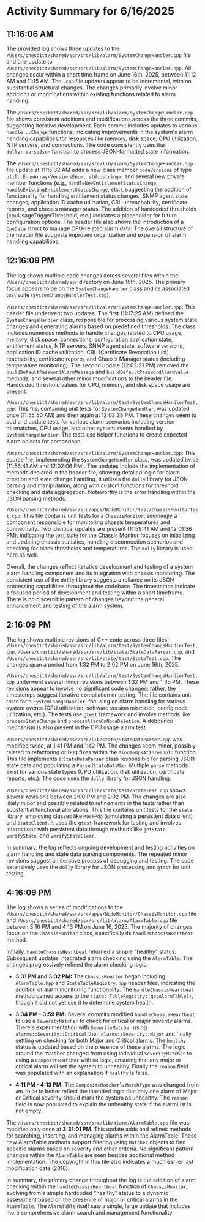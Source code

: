 # Activity Summary for 6/16/2025

## 11:16:06 AM
The provided log shows three updates to the `/Users/cnesbitt/shared/ssr/src/lib/alarm/SystemChangeHandler.cpp` file and one update to `/Users/cnesbitt/shared/ssr/src/lib/alarm/SystemChangeHandler.hpp`.  All changes occur within a short time frame on June 16th, 2025, between 11:12 AM and 11:15 AM.  The `.cpp` file updates appear to be incremental, with no substantial structural changes.  The changes primarily involve minor additions or modifications within existing functions related to alarm handling.

The `/Users/cnesbitt/shared/ssr/src/lib/alarm/SystemChangeHandler.cpp` file shows consistent additions and modifications across the three commits, suggesting iterative development. Each commit includes updates to various `handle...Change` functions,  indicating improvements in the system's alarm handling capabilities for resources like memory, disk space, CPU utilization, NTP servers, and connections.  The code consistently uses the `dolly::parseJson` function to process JSON-formatted state information.

The `/Users/cnesbitt/shared/ssr/src/lib/alarm/SystemChangeHandler.hpp` file update at 11:15:32 AM  adds a new class member `nodeVersions` of type `util::EnumArray<VersionsEnum, std::string>`, and several new private member functions (e.g., `handleNewEntitlementStatusChange`, `handleExistingEntitlementStatusChange`, etc.), suggesting the addition of functionality for handling entitlement status changes,  SNMP agent state changes, application ID cache utilization, CRL unreachability, certificate reports, and chassis manager status.  The addition of hardcoded thresholds (cpuUsageTriggerThreshold, etc.) indicates a placeholder for future configuration options.  The header file also shows the introduction of a `CpuData` struct to manage CPU-related alarm data.  The overall structure of the header file suggests improved organization and expansion of alarm handling capabilities.


## 12:16:09 PM
The log shows multiple code changes across several files within the `/Users/cnesbitt/shared/ssr` directory on June 16th, 2025.  The primary focus appears to be on the `SystemChangeHandler` class and its associated test suite (`SystemChangeHandlerTest.cpp`).

`/Users/cnesbitt/shared/ssr/src/lib/alarm/SystemChangeHandler.hpp`: This header file underwent two updates.  The first (11:17:25 AM) defined the `SystemChangeHandler` class, responsible for processing various system state changes and generating alarms based on predefined thresholds.  The class includes numerous methods to handle changes related to CPU usage, memory, disk space, connections, configuration application state, entitlement status, NTP servers, SNMP agent state, software versions, application ID cache utilization, CRL (Certificate Revocation List) reachability, certificate reports, and Chassis Manager status (including temperature monitoring).  The second update (12:02:21 PM) removed the `buildDefaultPasswordAlarmMessage` and `buildDefaultPasswordAlarmValue` methods, and  several other minor modifications to the header file.  Hardcoded threshold values for CPU, memory, and disk space usage are present.

`/Users/cnesbitt/shared/ssr/src/lib/alarm/test/SystemChangeHandlerTest.cpp`: This file, containing unit tests for `SystemChangeHandler`, was updated once (11:55:50 AM) and then again at 12:02:35 PM. These changes seem to add and update tests for various alarm scenarios including  version mismatches, CPU usage, and other system events handled by `SystemChangeHandler`.  The tests use helper functions to create expected alarm objects for comparison.

`/Users/cnesbitt/shared/ssr/src/lib/alarm/SystemChangeHandler.cpp`: This source file, implementing the `SystemChangeHandler` class, was updated twice (11:56:41 AM and 12:02:06 PM). The updates include the implementation of methods declared in the header file,  showing detailed logic for alarm creation and state change handling.  It utilizes the `dolly` library for JSON parsing and manipulation, along with custom functions for threshold checking and data aggregation. Noteworthy is the error handling within the JSON parsing methods.

`/Users/cnesbitt/shared/ssr/src/apps/NodeMonitor/test/ChassisMonitorTest.cpp`: This file contains unit tests for a `ChassisMonitor`, seemingly a component responsible for monitoring chassis temperatures and connectivity. Two identical updates are present (11:59:41 AM and 12:01:56 PM), indicating the test suite for the Chassis Monitor focuses on initializing and updating chassis statistics, handling disconnection scenarios and checking for blank thresholds and temperatures. The `dolly` library is used here as well.

Overall, the changes reflect iterative development and testing of a system alarm handling component and its integration with chassis monitoring.  The consistent use of the `dolly` library suggests a reliance on its JSON processing capabilities throughout the codebase.  The timestamps indicate a focused period of development and testing within a short timeframe.  There is no discernible pattern of changes beyond the general enhancement and testing of the alarm system.


## 2:16:09 PM
The log shows multiple revisions of C++ code across three files: `/Users/cnesbitt/shared/ssr/src/lib/alarm/test/SystemChangeHandlerTest.cpp`, `/Users/cnesbitt/shared/ssr/src/lib/state/StateDataParser.cpp`, and `/Users/cnesbitt/shared/ssr/src/lib/state/test/StateTest.cpp`.  The changes span a period from 1:32 PM to 2:02 PM on June 16th, 2025.

`/Users/cnesbitt/shared/ssr/src/lib/alarm/test/SystemChangeHandlerTest.cpp` underwent several minor revisions between 1:32 PM and 1:35 PM. These revisions appear to involve no significant code changes; rather, the timestamps suggest iterative compilation or testing.  The file contains unit tests for a `SystemChangeHandler`, focusing on alarm handling for various system events (CPU utilization, software version mismatch, config node utilization, etc.).  The tests use `gtest` framework and involve methods like `processStateChange` and `processAlarmOnNodeDeletion`.  A debounce mechanism is also present in the CPU usage alarm test.

`/Users/cnesbitt/shared/ssr/src/lib/state/StateDataParser.cpp` was modified twice, at 1:41 PM and 1:42 PM. The changes seem minor, possibly related to refactoring or bug fixes within the `findTempsAtThreshold` function. This file implements a `StateDataParser` class responsible for parsing JSON state data and populating a `ParsedStateDataMap`.  Multiple `parse` methods exist for various state types (CPU utilization, disk utilization, certificate reports, etc.).  The code uses the `dolly` library for JSON handling.

`/Users/cnesbitt/shared/ssr/src/lib/state/test/StateTest.cpp` shows several revisions between 2:00 PM and 2:02 PM. The changes are also likely minor and possibly related to refinements in the tests rather than substantial functional alterations. This file contains unit tests for the `state` library, employing classes like `MockPda` (simulating a persistent data client) and `StateClient`. It uses the `gtest` framework for testing and involves interactions with persistent data through methods like `getState`, `verifyState`, and `verifyStateClear`.

In summary, the log reflects ongoing development and testing activities on alarm handling and state data parsing components.  The repeated minor revisions suggest an iterative process of debugging and testing.  The code extensively uses the `dolly` library for JSON processing and `gtest` for unit testing.


## 4:16:09 PM
The log shows a series of modifications to the `/Users/cnesbitt/shared/ssr/src/apps/NodeMonitor/ChassisMonitor.cpp` file and `/Users/cnesbitt/shared/ssr/src/lib/alarm/AlarmTable.cpp` file between 3:16 PM and 4:13 PM on June 16, 2025.  The majority of changes focus on the `ChassisMonitor` class, specifically its `handleChassisHeartbeat` method.

Initially, `handleChassisHeartbeat` returned a simple "healthy" status.  Subsequent updates integrated alarm checking using the `AlarmTable`.  The changes progressively refined the alarm checking logic:

* **3:31 PM and 3:32 PM:**  The `ChassisMonitor` began including  `AlarmTable.hpp` and `StateTableRegistry.hpp` header files, indicating the addition of alarm monitoring functionality.  The `handleChassisHeartbeat` method gained access to the `state::TableRegistry::getAlarmTable()`, though it did not yet use it to determine system health.


* **3:34 PM - 3:59 PM:** Several commits modified `handleChassisHeartbeat` to use a `SeverityMatcher` to check for critical or major severity alarms.  There's experimentation with `SeverityMatcher` using `alarms::Severity::Critical` then `alarms::Severity::Major` and finally settling on checking for both Major and Critical alarms.  The `healthy` status is updated based on the presence of these alarms.  The logic around the matcher changed from using individual `SeverityMatcher` to using a `CompositeMatcher` with `OR` logic, ensuring that any major or critical alarm will set the system to unhealthy.  Finally the `reason` field was populated with an explanation if `healthy` is false.

* **4:11 PM - 4:13 PM:** The `CompositeMatcher`'s `MatchType` was changed from `ANY` to `OR` to better reflect the intended logic that only one alarm of Major or Critical severity should mark the system as unhealthy.  The `reason` field is now populated to explain the unhealthy state if the alarmList is not empty.

The `/Users/cnesbitt/shared/ssr/src/lib/alarm/AlarmTable.cpp` file was modified only once at **3:31:01 PM**. This update adds and refines methods for searching, inserting, and managing alarms within the AlarmTable.  These new AlarmTable methods support filtering using `Matcher` objects to find specific alarms based on severity and other criteria.  No significant pattern changes within the `AlarmTable` are seen besides additional method implementation.  The copyright in this file also indicates a much earlier last modification date (2016).


In summary, the primary change throughout the log is the addition of alarm checking within the `handleChassisHeartbeat` function of `ChassisMonitor`, evolving from a simple hardcoded "healthy" status to a dynamic assessment based on the presence of major or critical alarms in the `AlarmTable`.  The `AlarmTable` itself saw a single, large update that includes more comprehensive alarm search and management functionality.
